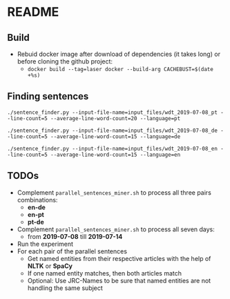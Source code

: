 # README

## Build
* Rebuid docker image after download of dependencies (it takes long) or before cloning the github project:
    *  `docker build --tag=laser docker --build-arg CACHEBUST=$(date +%s)`

## Finding sentences

`./sentence_finder.py --input-file-name=input_files/wdt_2019-07-08_pt --line-count=5 --average-line-word-count=20 --language=pt`

`./sentence_finder.py --input-file-name=input_files/wdt_2019-07-08_de --line-count=5 --average-line-word-count=15 --language=de`

`./sentence_finder.py --input-file-name=input_files/wdt_2019-07-08_en --line-count=5 --average-line-word-count=15 --language=en`

## TODOs
* Complement `parallel_sentences_miner.sh` to process all three pairs combinations:
    * **en-de**
    * **en-pt**
    * **pt-de**
* Complement `parallel_sentences_miner.sh` to process all seven days:
    * from **2019-07-08** till **2019-07-14**
* Run the experiment
* For each pair of the parallel sentences
    * Get named entities from their respective articles with the help of **NLTK** or **SpaCy**
    * If one named entity matches, then both articles match
    * Optional: Use JRC-Names to be sure that named entities are not handling the same subject 
    
    
    
    
